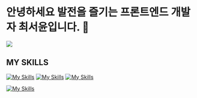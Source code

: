 # 안녕하세요 발전을 즐기는 프론트엔드 개발자 최서윤입니다. 🐣

<a href="https://github.com/devxb/gitanimals">
  <img src="https://render.gitanimals.org/farms/{heyimcsy}"/>
</a>

## MY SKILLS

[![My Skills](https://skillicons.dev/icons?i=js,html,css)](https://skillicons.dev)
[![My Skills](https://skillicons.dev/icons?i=react,vue,next.js)](https://skillicons.dev)
[![My Skills](https://skillicons.dev/icons?i=threejs,ts,styledcomponents)](https://skillicons.dev)

[![My Skills](https://skillicons.dev/icons?i=js,html,css)](https://skillicons.dev)


<!--
**heyimcsy/heyimcsy** is a ✨ _special_ ✨ repository because its `README.md` (this file) appears on your GitHub profile.


Here are some ideas to get you started:

- 🔭 I’m currently working on ...
- 🌱 I’m currently learning ...
- 👯 I’m looking to collaborate on ...
- 🤔 I’m looking for help with ...
- 💬 Ask me about ...
- 📫 How to reach me: ...
- 😄 Pronouns: ...
- ⚡ Fun fact: ...
-->
